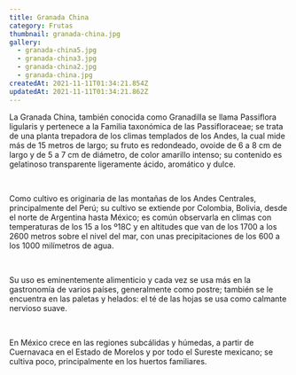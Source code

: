 ```yaml
---
title: Granada China
category: Frutas
thumbnail: granada-china.jpg
gallery:
  - granada-china5.jpg
  - granada-china3.jpg
  - granada-china2.jpg
  - granada-china.jpg
createdAt: 2021-11-11T01:34:21.854Z
updatedAt: 2021-11-11T01:34:21.862Z
---
```

La Granada China, también conocida como Granadilla se llama Passiflora ligularis y pertenece a la Familia taxonómica de las Passifloraceae; se trata de una planta trepadora de los climas templados de los Andes, la cual mide más de 15 metros de largo; su fruto es redondeado, ovoide de 6 a 8 cm de largo y de 5 a 7 cm de diámetro, de color amarillo intenso; su contenido es gelatinoso transparente ligeramente ácido, aromático y dulce.

<br/>

Como cultivo es originaria de las montañas de los Andes Centrales, principalmente del Perú; su cultivo se extiende por Colombia, Bolivia, desde el norte de Argentina hasta México; es común observarla en climas con temperaturas de los 15 a los º18C y en altitudes que van de los 1700 a los 2600 metros sobre el nivel del mar, con unas precipitaciones de los 600 a los 1000 milímetros de agua.

<br/>

Su uso es eminentemente alimenticio y cada vez se usa más en la gastronomía de varios países, generalmente como postre; también se le encuentra en las paletas y helados: el té de las hojas se usa como calmante nervioso suave.

<br/>

En México crece en las regiones subcálidas y húmedas, a partir de Cuernavaca en el Estado de Morelos y por todo el Sureste mexicano; se cultiva poco, principalmente en los huertos familiares.
